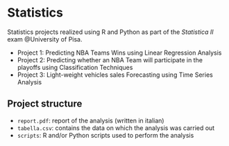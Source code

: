 # Statistics
Statistics projects realized using R and Python as part of the _Statistica II_ exam @University of Pisa. 
- Project 1: Predicting NBA Teams Wins using Linear Regression Analysis
- Project 2: Predicting whether an NBA Team will participate in the playoffs using Classification Techniques
- Project 3: Light-weight vehicles sales Forecasting using Time Series Analysis

## Project structure
 - `report.pdf`: report of the analysis (written in italian)
 - `tabella.csv`: contains the data on which the analysis was carried out
 - `scripts`: R and/or Python scripts used to perform the analysis
 
